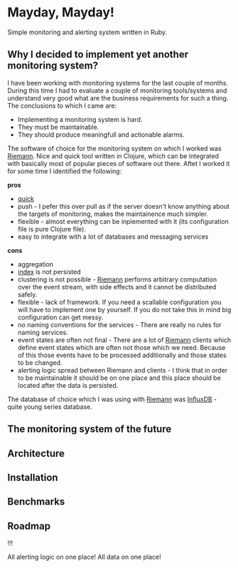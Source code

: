 # Mayday, Mayday!
Simple monitoring and alerting system written in Ruby.

## Why I decided to implement yet another monitoring system?
I have been working with monitoring systems for the last couple of months. During this time I had to evaluate a couple of monitoring tools/systems and understand very good what are the business requirements for such a thing. The conclusions to which I came are:
* Implementing a monitoring system is hard.
* They must be maintainable.
* They should produce meaningfull and actionable alarms.

The software of choice for the monitoring system on which I worked was [Riemann](http://riemann.io/). Nice and quick tool written in Clojure, which can be integrated with basically most of popular pieces of software out there. Aftet I worked it for some time I identified the following:

**pros**
* [quick](http://blog.robotninjas.org/2013/03/11/load-testing-riemann/)
* push - I pefer this over pull as if the server doesn't know anything about the targets of monitoring, makes the maintainence much simpler.
* flexible - almost everything can be inplemented with it (its configuration file is pure Clojure file).
* easy to integrate with a lot of databases and messaging services

**cons**
* aggregation
* [index](http://riemann.io/concepts.html) is not persisted
* clustering is not possible - [Riemann](http://riemann.io/) performs arbitrary computation over the event stream, with side effects and it cannot be distributed safely.
* flexible - lack of framework. If you need a scallable configuration you will have to implement one by yourself. If you do not take this in mind big configuration can get messy.
* no naming conventions for the services - There are really no rules for naming services. 
* event states are often not final - There are a lot of [Riemann](http://riemann.io/) clients which define event states which are often not those which we need. Because of this those events have to be processed additionally and those states to be changed.
* alerting logic spread between Riemann and clients - I think that in order to be maintainable it should be on one place and this place should be located after the data is persisted.

The database of choice which I was using with [Riemann](http://riemann.io/) was [InfluxDB](https://influxdb.com/) - quite young series database.

## The monitoring system of the future


## Architecture

## Installation

## Benchmarks

## Roadmap

!!!

All alerting logic on one place!
All data on one place!
